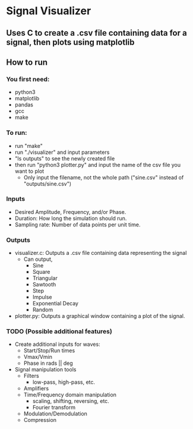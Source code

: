 # Signal Visualizer
## Uses C to create a .csv file containing data for a signal, then plots using matplotlib 

## How to run
### You first need:
- python3
- matplotlib
- pandas
- gcc
- make

### To run:
- run "make"
- run "./visualizer" and input parameters
- "ls outputs" to see the newly created file
- then run "python3 plotter.py" and input the name of the csv file you want to plot
	- Only input the filename, not the whole path ("sine.csv" instead of "outputs/sine.csv")

### Inputs
- Desired Amplitude, Frequency, and/or Phase.
- Duration: How long the simulation should run.
- Sampling rate: Number of data points per unit time.

### Outputs
- visualizer.c: Outputs a .csv file containing data representing the signal
    - Can output,
        - Sine
        - Square
        - Triangular
        - Sawtooth
        - Step
        - Impulse
        - Exponential Decay
        - Random
- plotter.py: Outputs a graphical window containing a plot of the signal.

### TODO (Possible additional features)
- Create additional inputs for waves:
    - Start/Stop/Run times
    - Vmax/Vmin
    - Phase in rads || deg
- Signal manipulation tools
    - Filters
        - low-pass, high-pass, etc.
    - Amplifiers
    - Time/Frequency domain manipulation
        - scaling, shifting, reversing, etc.
        - Fourier transform
    - Modulation/Demodulation
    - Compression
